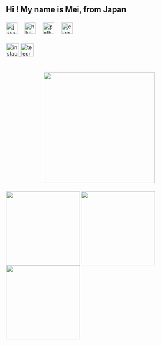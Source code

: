 <h2 align="left">Hi ! My name is Mei, from Japan</h2>

###

<div align="left">
  <img src="https://cdn.jsdelivr.net/gh/devicons/devicon/icons/javascript/javascript-original.svg" height="30" alt="javascript logo"  />
  <img width="12" />
  <img src="https://cdn.jsdelivr.net/gh/devicons/devicon/icons/html5/html5-original.svg" height="30" alt="html5 logo"  />
  <img width="12" />
  <img src="https://cdn.jsdelivr.net/gh/devicons/devicon/icons/python/python-original.svg" height="30" alt="python logo"  />
  <img width="12" />
  <img src="https://cdn.jsdelivr.net/gh/devicons/devicon/icons/c/c-original.svg" height="30" alt="c logo"  />
</div>

###

<div align="left">
  <a href="https://instagram.com/vluy5" target="_blank">
    <img src="https://img.shields.io/static/v1?message=Instagram&logo=instagram&label=&color=E4405F&logoColor=white&labelColor=&style=for-the-badge" height="35" alt="instagram logo"  />
  </a>
  <a href="https://t.me/Mei_tyan" target="_blank">
    <img src="https://img.shields.io/static/v1?message=Telegram&logo=telegram&label=&color=2CA5E0&logoColor=white&labelColor=&style=for-the-badge" height="35" alt="telegram logo"  />
  </a>
</div>

###

<br clear="both">

<div align="center">
  <img height="300" src="https://i.pinimg.com/564x/68/52/5b/68525b5e2634e8ee18dbb309cacae816.jpg"  />
</div>

###

<img align="left" height="200" src="https://i.pinimg.com/originals/dd/5f/fb/dd5ffb159c72a36b9a51d0528e82b6f0.gif"  />

###

<img align="left" height="200" src="https://i.pinimg.com/originals/f9/16/69/f91669844da772dc0c00e9f627d2fd7e.gif"  />

###

<img align="left" height="200" src="https://i.pinimg.com/originals/80/79/10/8079107ae2fb1fad5c0df0ef1ef6c56c.gif"  />

###
